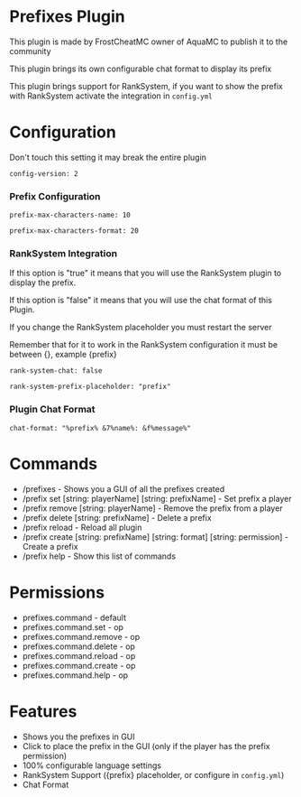 # Prefixes Plugin

This plugin is made by FrostCheatMC owner of AquaMC to publish it to the community

This plugin brings its own configurable chat format to display its prefix

This plugin brings support for RankSystem, if you want to show the prefix with RankSystem activate the integration in `config.yml`

# Configuration
Don't touch this setting it may break the entire plugin

`config-version: 2`

### Prefix Configuration

`prefix-max-characters-name: 10`

`prefix-max-characters-format: 20`

### RankSystem Integration
 If this option is "true" it means that you will use the RankSystem plugin to display the prefix. 

 If this option is "false" it means that you will use the chat format of this Plugin.

 If you change the RankSystem placeholder you must restart the server

 Remember that for it to work in the RankSystem configuration it must be between {}, example {prefix}

`rank-system-chat: false`

`rank-system-prefix-placeholder: "prefix"`

### Plugin Chat Format

`chat-format: "%prefix% &7%name%: &f%message%"`

# Commands

- /prefixes - Shows you a GUI of all the prefixes created
- /prefix set [string: playerName] [string: prefixName] - Set prefix a player
- /prefix remove [string: playerName] - Remove the prefix from a player
- /prefix delete [string: prefixName] - Delete a prefix
- /prefix reload - Reload all plugin
- /prefix create [string: prefixName] [string: format] [string: permission] - Create a prefix
- /prefix help - Show this list of commands

# Permissions

- prefixes.command - default
- prefixes.command.set - op
- prefixes.command.remove - op
- prefixes.command.delete - op
- prefixes.command.reload - op
- prefixes.command.create - op
- prefixes.command.help - op

# Features

- Shows you the prefixes in GUI
- Click to place the prefix in the GUI (only if the player has the prefix permission)
- 100% configurable language settings
- RankSystem Support ({prefix} placeholder, or configure in `config.yml`)
- Chat Format
